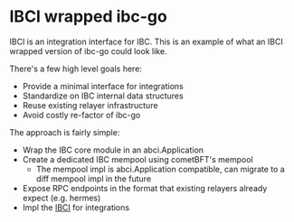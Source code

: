 # IBCI wrapped ibc-go

IBCI is an integration interface for IBC. This is an example of what an IBCI wrapped version of ibc-go could look like.

There's a few high level goals here:

- Provide a minimal interface for integrations
- Standardize on IBC internal data structures
- Reuse existing relayer infrastructure
- Avoid costly re-factor of ibc-go

The approach is fairly simple:

- Wrap the IBC core module in an abci.Application
- Create a dedicated IBC mempool using cometBFT's mempool
  - The mempool impl is abci.Application compatible, can migrate to a diff mempool impl in the future
- Expose RPC endpoints in the format that existing relayers already expect (e.g. hermes)
- Impl the [IBCI](https://www.notion.so/polymer-labs/ADR-13-Enshrined-IBC-b2f4cb4bee254025ba3bdd15e650543d?pvs=4#ca1b8bab96944b63a3ec18383d71c634) for integrations
